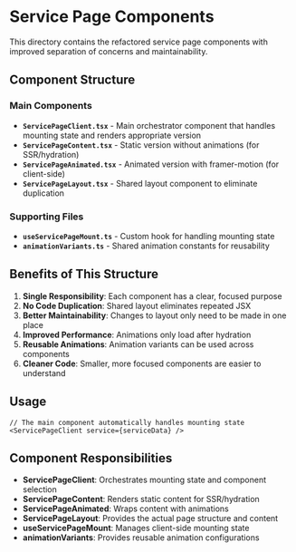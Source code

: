 # Service Page Components

This directory contains the refactored service page components with improved separation of concerns and maintainability.

## Component Structure

### Main Components

- **`ServicePageClient.tsx`** - Main orchestrator component that handles mounting state and renders appropriate version
- **`ServicePageContent.tsx`** - Static version without animations (for SSR/hydration)
- **`ServicePageAnimated.tsx`** - Animated version with framer-motion (for client-side)
- **`ServicePageLayout.tsx`** - Shared layout component to eliminate duplication

### Supporting Files

- **`useServicePageMount.ts`** - Custom hook for handling mounting state
- **`animationVariants.ts`** - Shared animation constants for reusability

## Benefits of This Structure

1. **Single Responsibility**: Each component has a clear, focused purpose
2. **No Code Duplication**: Shared layout eliminates repeated JSX
3. **Better Maintainability**: Changes to layout only need to be made in one place
4. **Improved Performance**: Animations only load after hydration
5. **Reusable Animations**: Animation variants can be used across components
6. **Cleaner Code**: Smaller, more focused components are easier to understand

## Usage

```tsx
// The main component automatically handles mounting state
<ServicePageClient service={serviceData} />
```

## Component Responsibilities

- **ServicePageClient**: Orchestrates mounting state and component selection
- **ServicePageContent**: Renders static content for SSR/hydration
- **ServicePageAnimated**: Wraps content with animations
- **ServicePageLayout**: Provides the actual page structure and content
- **useServicePageMount**: Manages client-side mounting state
- **animationVariants**: Provides reusable animation configurations
